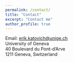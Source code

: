 ```yaml
---
permalink: /contact/
title: "Contact"
excerpt: "Contact me"
author_profile: true
---
```


Email: erik.katovich@unige.ch
<br/>
University of Geneva<br/>
40 Boulevard du Pont-d’Arve<br/>
1211 Geneva, Switzerland


         

